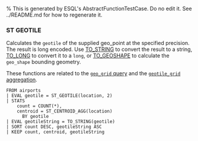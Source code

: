 % This is generated by ESQL's AbstractFunctionTestCase. Do no edit it. See ../README.md for how to regenerate it.

### ST GEOTILE
Calculates the `geotile` of the supplied geo_point at the specified precision.
The result is long encoded. Use [TO_STRING](#esql-to_string) to convert the result to a string,
[TO_LONG](#esql-to_long) to convert it to a `long`, or [TO_GEOSHAPE](esql-to_geoshape.md) to calculate
the `geo_shape` bounding geometry.

These functions are related to the [`geo_grid` query](https://www.elastic.co/docs/reference/query-languages/query-dsl/query-dsl-geo-grid-query)
and the [`geotile_grid` aggregation](https://www.elastic.co/docs/reference/aggregations/search-aggregations-bucket-geotilegrid-aggregation).

```esql
FROM airports
| EVAL geotile = ST_GEOTILE(location, 2)
| STATS
    count = COUNT(*),
    centroid = ST_CENTROID_AGG(location)
      BY geotile
| EVAL geotileString = TO_STRING(geotile)
| SORT count DESC, geotileString ASC
| KEEP count, centroid, geotileString
```
